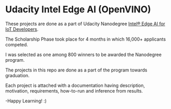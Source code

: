 # Udacity Intel Edge AI (OpenVINO)

These projects are done as a part of Udacity Nanodegree [Intel® Edge AI for IoT Developers](https://www.udacity.com/course/intel-edge-ai-for-iot-developers-nanodegree--nd131).

The Scholarship Phase took place for 4 months in which 16,000+ applicants competed.

I was selected as one among 800 winners to be awarded the Nanodegree program.

The projects in this repo are done as a part of the program towards graduation.

Each project is attached with a documentation having description, motivation, requirements, how-to-run and inference from results.

-Happy Learning! :)
